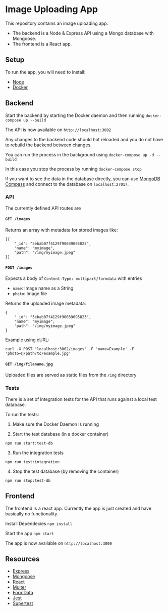 # Image Uploading App

This repository contains an image uploading app.

- The backend is a Node & Express API using a Mongo database with Mongoose.
- The frontend is a React app.

## Setup

To run the app, you will need to install:

- [Node](https://nodejs.org/en)
- [Docker](https://docs.docker.com/get-docker/)

## Backend

Start the backend by starting the Docker daemon and then running
`docker-compose up --build`

The API is now available on `http://localhost:3002`

Any changes to the backend code should hot reloaded and you do not have to rebuild the backend between changes.

You can run the process in the background using
`docker-compose up -d --build`

In this case you stop the process by running
`docker-compose stop`

If you want to see the data in the database directly, you can use [MongoDB Compass](https://www.mongodb.com/products/compass) and connect to the database on `localhost:27017`.

### API

The currently defined API routes are

#### `GET /images`

Returns an array with metadata for stored images like:

```
[{
    "_id": "5ebab07f4129f90039095823",
    "name": "myimage",
    "path": "/img/myimage.jpeg"
}]
```

#### `POST /images`

Expects a body of `Content-Type: multipart/formdata` with entries

- `name`: Image name as a String
- `photo`: Image file

Returns the uploaded image metadata:

```
{
    "_id": "5ebab07f4129f90039095823",
    "name": "myimage",
    "path": "/img/myimage.jpeg"
}
```

Example using cURL:

```
curl -X POST 'localhost:3002/images' -F 'name=Example' -F 'photo=@/path/to/example.jpg'
```

#### `GET /img/filename.jpg`

Uploaded files are served as static files from the `/img` directory

### Tests

There is a set of integration tests for the API that runs against a local test database.

To run the tests:

1. Make sure the Docker Daemon is running

2. Start the test database (in a docker container)

```
npm run start:test-db
```

3. Run the integration tests

```
npm run test:integration
```

4. Stop the test database (by removing the container)

```
npm run stop:test-db
```

## Frontend

The frontend is a react app. Currently the app is just created and have basically no functionality.

Install Dependecies
`npm install`

Start the app
`npm start`

The app is now available on `http://localhost:3000`

## Resources

- [Express](https://expressjs.com/en/guide/routing.html)
- [Mongoose](https://mongoosejs.com/docs/index.html)
- [React](https://reactjs.org/tutorial/tutorial.html)
- [Multer](https://github.com/expressjs/multer)
- [FormData](https://developer.mozilla.org/en-US/docs/Web/API/FormData/FormData)
- [Jest](https://jestjs.io/)
- [Supertest](https://www.npmjs.com/package/supertest)
